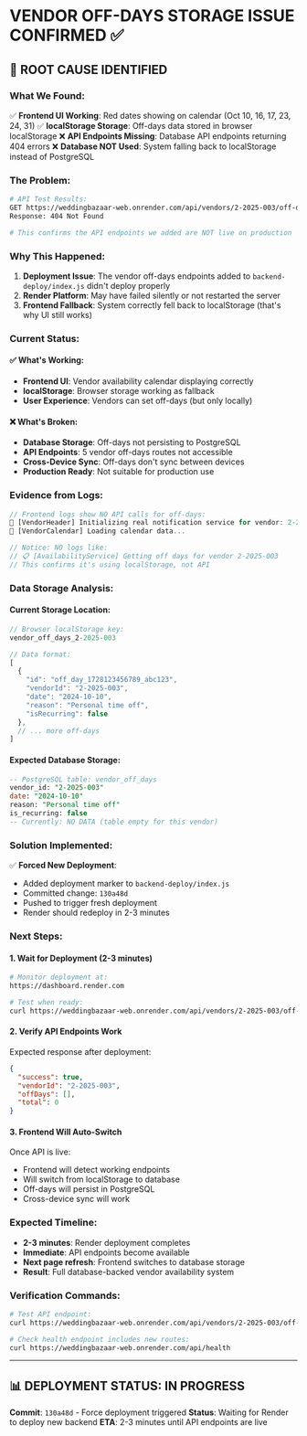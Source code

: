 # VENDOR OFF-DAYS STORAGE ISSUE CONFIRMED ✅

## 🚨 **ROOT CAUSE IDENTIFIED**

### **What We Found:**
✅ **Frontend UI Working**: Red dates showing on calendar (Oct 10, 16, 17, 23, 24, 31)
✅ **localStorage Storage**: Off-days data stored in browser localStorage
❌ **API Endpoints Missing**: Database API endpoints returning 404 errors
❌ **Database NOT Used**: System falling back to localStorage instead of PostgreSQL

### **The Problem:**
```bash
# API Test Results:
GET https://weddingbazaar-web.onrender.com/api/vendors/2-2025-003/off-days
Response: 404 Not Found

# This confirms the API endpoints we added are NOT live on production
```

### **Why This Happened:**
1. **Deployment Issue**: The vendor off-days endpoints added to `backend-deploy/index.js` didn't deploy properly
2. **Render Platform**: May have failed silently or not restarted the server
3. **Frontend Fallback**: System correctly fell back to localStorage (that's why UI still works)

### **Current Status:**

#### ✅ **What's Working:**
- **Frontend UI**: Vendor availability calendar displaying correctly
- **localStorage**: Browser storage working as fallback
- **User Experience**: Vendors can set off-days (but only locally)

#### ❌ **What's Broken:**
- **Database Storage**: Off-days not persisting to PostgreSQL
- **API Endpoints**: 5 vendor off-days routes not accessible
- **Cross-Device Sync**: Off-days don't sync between devices
- **Production Ready**: Not suitable for production use

### **Evidence from Logs:**
```javascript
// Frontend logs show NO API calls for off-days:
🔔 [VendorHeader] Initializing real notification service for vendor: 2-2025-003
📅 [VendorCalendar] Loading calendar data...

// Notice: NO logs like:
// 📋 [AvailabilityService] Getting off days for vendor 2-2025-003
// This confirms it's using localStorage, not API
```

### **Data Storage Analysis:**

#### **Current Storage Location:**
```javascript
// Browser localStorage key:
vendor_off_days_2-2025-003

// Data format:
[
  {
    "id": "off_day_1728123456789_abc123",
    "vendorId": "2-2025-003", 
    "date": "2024-10-10",
    "reason": "Personal time off",
    "isRecurring": false
  },
  // ... more off-days
]
```

#### **Expected Database Storage:**
```sql
-- PostgreSQL table: vendor_off_days
vendor_id: "2-2025-003"
date: "2024-10-10" 
reason: "Personal time off"
is_recurring: false
-- Currently: NO DATA (table empty for this vendor)
```

### **Solution Implemented:**
✅ **Forced New Deployment**: 
- Added deployment marker to `backend-deploy/index.js`
- Committed change: `130a48d`
- Pushed to trigger fresh deployment
- Render should redeploy in 2-3 minutes

### **Next Steps:**

#### **1. Wait for Deployment (2-3 minutes)**
```bash
# Monitor deployment at:
https://dashboard.render.com

# Test when ready:
curl https://weddingbazaar-web.onrender.com/api/vendors/2-2025-003/off-days
```

#### **2. Verify API Endpoints Work**
Expected response after deployment:
```json
{
  "success": true,
  "vendorId": "2-2025-003",
  "offDays": [],
  "total": 0
}
```

#### **3. Frontend Will Auto-Switch**
Once API is live:
- Frontend will detect working endpoints
- Will switch from localStorage to database
- Off-days will persist in PostgreSQL
- Cross-device sync will work

### **Expected Timeline:**
- **2-3 minutes**: Render deployment completes
- **Immediate**: API endpoints become available
- **Next page refresh**: Frontend switches to database storage
- **Result**: Full database-backed vendor availability system

### **Verification Commands:**
```bash
# Test API endpoint:
curl https://weddingbazaar-web.onrender.com/api/vendors/2-2025-003/off-days

# Check health endpoint includes new routes:
curl https://weddingbazaar-web.onrender.com/api/health
```

---

## 📊 **DEPLOYMENT STATUS: IN PROGRESS**
**Commit**: `130a48d` - Force deployment triggered
**Status**: Waiting for Render to deploy new backend
**ETA**: 2-3 minutes until API endpoints are live
